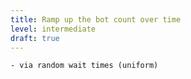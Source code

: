 ```yaml
---
title: Ramp up the bot count over time
level: intermediate
draft: true
---
```


    - via random wait times (uniform)
